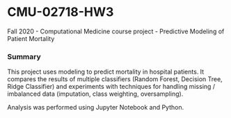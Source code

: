 # CMU-02718-HW3
Fall 2020 - Computational Medicine course project - Predictive Modeling of Patient Mortality

### Summary
This project uses modeling to predict mortality in hospital patients. It compares the results of multiple classifiers (Random Forest, Decision Tree, Ridge Classifier) and experiments with techniques for handling missing / imbalanced data (imputation, class weighting, oversampling).

Analysis was performed using Jupyter Notebook and Python.

